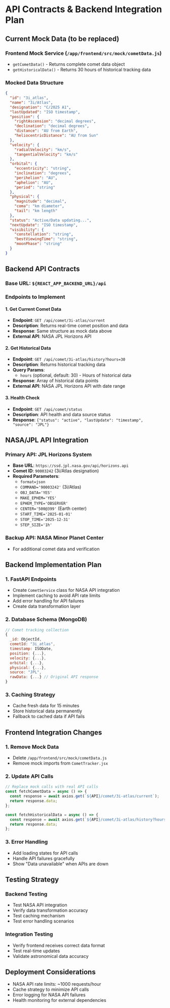# API Contracts & Backend Integration Plan

## Current Mock Data (to be replaced)

### Frontend Mock Service (`/app/frontend/src/mock/cometData.js`)
- `getCometData()` - Returns complete comet data object
- `getHistoricalData()` - Returns 30 hours of historical tracking data

### Mocked Data Structure
```json
{
  "id": "3i_atlas",
  "name": "3i/Atlas", 
  "designation": "C/2025 A1",
  "lastUpdated": "ISO timestamp",
  "position": {
    "rightAscension": "decimal degrees",
    "declination": "decimal degrees", 
    "distance": "AU from Earth",
    "heliocentricDistance": "AU from Sun"
  },
  "velocity": {
    "radialVelocity": "km/s",
    "tangentialVelocity": "km/s"
  },
  "orbital": {
    "eccentricity": "string",
    "inclination": "degrees", 
    "perihelion": "AU",
    "aphelion": "AU",
    "period": "string"
  },
  "physical": {
    "magnitude": "decimal",
    "coma": "km diameter",
    "tail": "km length"
  },
  "status": "Active/Data updating...",
  "nextUpdate": "ISO timestamp",
  "visibility": {
    "constellation": "string",
    "bestViewingTime": "string",
    "moonPhase": "string"
  }
}
```

## Backend API Contracts

### Base URL: `${REACT_APP_BACKEND_URL}/api`

### Endpoints to Implement

#### 1. Get Current Comet Data
- **Endpoint**: `GET /api/comet/3i-atlas/current`
- **Description**: Returns real-time comet position and data
- **Response**: Same structure as mock data above
- **External API**: NASA JPL Horizons API

#### 2. Get Historical Data  
- **Endpoint**: `GET /api/comet/3i-atlas/history?hours=30`
- **Description**: Returns historical tracking data
- **Query Params**: 
  - `hours` (optional, default: 30) - Hours of historical data
- **Response**: Array of historical data points
- **External API**: NASA JPL Horizons API with date range

#### 3. Health Check
- **Endpoint**: `GET /api/comet/status`
- **Description**: API health and data source status
- **Response**: `{"status": "active", "lastUpdate": "timestamp", "source": "JPL"}`

## NASA/JPL API Integration

### Primary API: JPL Horizons System
- **Base URL**: `https://ssd.jpl.nasa.gov/api/horizons.api`
- **Comet ID**: `90003242` (3i/Atlas designation)
- **Required Parameters**:
  - `format=json`
  - `COMMAND='90003242'` (3i/Atlas)
  - `OBJ_DATA='YES'`
  - `MAKE_EPHEM='YES'`
  - `EPHEM_TYPE='OBSERVER'`
  - `CENTER='500@399'` (Earth center)
  - `START_TIME='2025-01-01'`
  - `STOP_TIME='2025-12-31'`
  - `STEP_SIZE='1h'`

### Backup API: NASA Minor Planet Center
- For additional comet data and verification

## Backend Implementation Plan

### 1. FastAPI Endpoints
- Create `CometService` class for NASA API integration
- Implement caching to avoid API rate limits
- Add error handling for API failures
- Create data transformation layer

### 2. Database Schema (MongoDB)
```javascript
// Comet tracking collection
{
  _id: ObjectId,
  cometId: "3i_atlas",
  timestamp: ISODate,
  position: {...},
  velocity: {...},
  orbital: {...},
  physical: {...},
  source: "JPL",
  rawData: {...} // Original API response
}
```

### 3. Caching Strategy  
- Cache fresh data for 15 minutes
- Store historical data permanently
- Fallback to cached data if API fails

## Frontend Integration Changes

### 1. Remove Mock Data
- Delete `/app/frontend/src/mock/cometData.js`
- Remove mock imports from `CometTracker.jsx`

### 2. Update API Calls
```javascript
// Replace mock calls with real API calls
const fetchCometData = async () => {
  const response = await axios.get(`${API}/comet/3i-atlas/current`);
  return response.data;
};

const fetchHistoricalData = async () => {
  const response = await axios.get(`${API}/comet/3i-atlas/history?hours=30`);
  return response.data;
};
```

### 3. Error Handling
- Add loading states for API calls
- Handle API failures gracefully
- Show "Data unavailable" when APIs are down

## Testing Strategy

### Backend Testing
- Test NASA API integration
- Verify data transformation accuracy
- Test caching mechanism
- Test error handling scenarios

### Integration Testing  
- Verify frontend receives correct data format
- Test real-time updates
- Validate astronomical data accuracy

## Deployment Considerations

- NASA API rate limits: ~1000 requests/hour
- Cache strategy to minimize API calls
- Error logging for NASA API failures
- Health monitoring for external dependencies